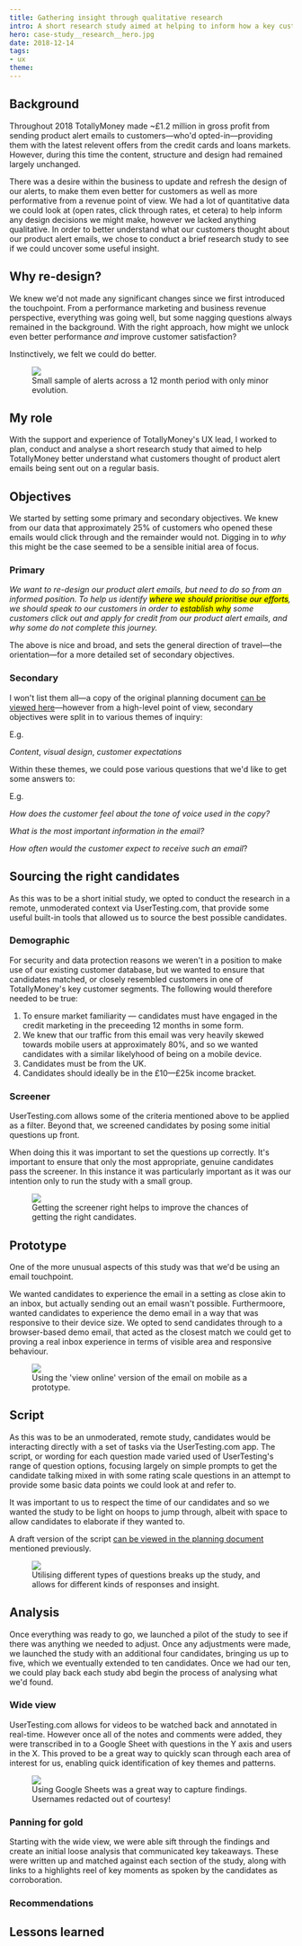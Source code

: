 ```yaml
---
title: Gathering insight through qualitative research
intro: A short research study aimed at helping to inform how a key customer touchpoint might be improved.
hero: case-study__research__hero.jpg
date: 2018-12-14
tags: 
- ux
theme: 
---
```


## Background

Throughout 2018 TotallyMoney made ~£1.2 million in gross profit from sending product alert emails to customers—who'd opted-in—providing them with the latest relevent offers from the credit cards and loans markets. However, during this time the content, structure and design had remained largely unchanged.

There was a desire within the business to update and refresh the design of our alerts, to make them even better for customers as well as more performative from a revenue point of view. We had a lot of quantitative data we could look at (open rates, click through rates, et cetera) to help inform any design decisions we might make, however we lacked anything qualitative. In order to better understand what our customers thought about our product alert emails, we chose to conduct a brief research study to see if we could uncover some useful insight.


## Why re-design?

We knew we'd not made any significant changes since we first introduced the touchpoint. From a performance marketing and business revenue perspective, everything was going well, but some nagging questions always remained in the background. With the right approach, how might we unlock even better performance _and_ improve customer satisfaction? 

Instinctively, we felt we could do better.

<figure>
	<img src="/_assets/img/case-study__research__alerts.jpg" />
	<figcaption>Small sample of alerts across a 12 month period with only minor evolution.</figcaption>
</figure>

## My role

With the support and experience of TotallyMoney's UX lead, I worked to plan, conduct and analyse a short research study that aimed to help TotallyMoney better understand what customers thought of product alert emails being sent out on a regular basis. 


## Objectives

We started by setting some primary and secondary objectives. We knew from our data that approximately 25% of customers who opened these emails would click through and the remainder would not. Digging in to _why_ this might be the case seemed to be a sensible initial area of focus. 

### Primary

_We want to re-design our product alert emails, but need to do so from an informed position. To help us identify <mark>where we should prioritise our efforts</mark>, we should speak to our customers in order to <mark>establish why</mark> some customers click out and apply for credit from our product alert emails, and why some do not complete this journey._

The above is nice and broad, and sets the general direction of travel—the orientation—for a more detailed set of secondary objectives.

### Secondary

I won't list them all—a copy of the original planning document [can be viewed here](https://paper.dropbox.com/doc/Research-Plan-Product-Alert-Redesign-UnmoderatedRemote--AiXKsqfi60kJdDywTdQdKB6OAQ-tZXs9XmqXSKl1mnOXMPK4)—however from a high-level point of view, secondary objectives were split in to various themes of inquiry:

E.g. 

_Content_, _visual design_, _customer expectations_

Within these themes, we could pose various questions that we'd like to get some answers to:

E.g. 

_How does the customer feel about the tone of voice used in the copy?_

_What is the most important information in the email?_

_How often would the customer expect to receive such an email_?

## Sourcing the right candidates

As this was to be a short initial study, we opted to conduct the research in a remote, unmoderated context via UserTesting.com, that provide some useful built-in tools that allowed us to source the best possible candidates.

### Demographic

For security and data protection reasons we weren't in a position to make use of our existing customer database, but we wanted to ensure that candidates matched, or closely resembled customers in one of TotallyMoney's key customer segments. The following would therefore needed to be true:

1. To ensure market familiarity — candidates must have engaged in the credit marketing in the preceeding 12 months in some form. 
2. We knew that our traffic from this email was very heavily skewed towards mobile users at approximately 80%, and so we wanted candidates with a similar likelyhood of being on a mobile device.
3. Candidates must be from the UK.
4. Candidates should ideally be in the £10—£25k income bracket. 


### Screener

UserTesting.com allows some of the criteria mentioned above to be applied as a filter. Beyond that, we screened candidates by posing some initial questions up front. 

When doing this it was important to set the questions up correctly. It's important to ensure that only the most appropriate, genuine candidates pass the screener. In this instance it was particularly important as it was our intention only to run the study with a small group. 

<figure>
	<img src="/_assets/img/case-study__research__screener.jpg" />
	<figcaption>Getting the screener right helps to improve the chances of getting the right candidates.</figcaption>
</figure>

## Prototype

One of the more unusual aspects of this study was that we'd be using an email touchpoint.

We wanted candidates to experience the email in a setting as close akin to an inbox, but actually sending out an email wasn't possible. Furthermoore, wanted candidates to experience the demo email in a way that was responsive to their device size. We opted to send candidates through to a browser-based demo email, that acted as the closest match we could get to proving a real inbox experience in terms of visible area and responsive behaviour. 

<figure>
	<img src="/_assets/img/case-study__research__proto.jpg" />
	<figcaption>Using the 'view online' version of the email on mobile as a prototype.</figcaption>
</figure>

## Script

As this was to be an unmoderated, remote study, candidates would be interacting directly with a set of tasks via the UserTesting.com app. The script, or wording for each question made varied used of UserTesting's range of question options, focusing largely on simple prompts to get the candidate talking mixed in with some rating scale questions in an attempt to provide some basic data points we could look at and refer to. 

It was important to us to respect the time of our candidates and so we wanted the study to be light on hoops to jump through, albeit with space to allow candidates to elaborate if they wanted to.

A draft version of the script [can be viewed in the planning document](https://paper.dropbox.com/doc/Research-Plan-Product-Alert-Redesign-UnmoderatedRemote--AiXKsqfi60kJdDywTdQdKB6OAQ-tZXs9XmqXSKl1mnOXMPK4) mentioned previously. 


<figure>
	<img src="/_assets/img/case-study__research__script.jpg" />
	<figcaption>Utilising different types of questions breaks up the study, and allows for different kinds of responses and insight.</figcaption>
</figure>


## Analysis

Once everything was ready to go, we launched a pilot of the study to see if there was anything we needed to adjust. Once any adjustments were made, we launched the study with an additional four candidates, bringing us up to five, which we eventually extended to ten candidates. Once we had our ten, we could play back each study abd begin the process of analysing what we'd found.

### Wide view

UserTesting.com allows for videos to be watched back and annotated in real-time. However once all of the notes and comments were added, they were transcribed in to a Google Sheet with questions in the Y axis and users in the X. This proved to be a great way to quickly scan through each area of interest for us, enabling quick identification of key themes and patterns.

<figure>
	<img src="/_assets/img/case-study__research__findings.jpg" />
	<figcaption>Using Google Sheets was a great way to capture findings. Usernames redacted out of courtesy!</figcaption>
</figure>

### Panning for gold

Starting with the wide view, we were able sift through the findings and create an initial loose analysis that communicated key takeaways. These were written up and matched against each section of the study, along with links to a highlights reel of key moments as spoken by the candidates as corroboration. 

### Recommendations

## Lessons learned